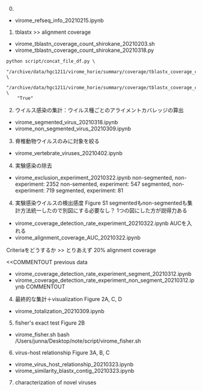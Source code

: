 
0. 
- virome_refseq_info_20210215.ipynb

1. tblastx >> alignment coverage
- virome_tblastn_coverage_count_shirokane_20210203.sh  
- virome_tblastn_coverage_count_shirokane_20210318.py

```	
python script/concat_file_df.py \
	"/archive/data/hgc1211/virome_horie/summary/coverage/tblastx_coverage_count_*_20210318.txt" \
	"/archive/data/hgc1211/virome_horie/summary/coverage/tblastx_coverage_count_tophit_alen_20210318.txt" \
	"True"
```

2. ウイルス感染の集計：ウイルス種ごとのアライメントカバレッジの算出
- virome_segmented_virus_20210318.ipynb
- virome_non_segmented_virus_20210309.ipynb

3. 脊椎動物ウイルスのみに対象を絞る
- virome_vertebrate_viruses_20210402.ipynb

4. 実験感染の除去
- virome_exclusion_experiment_20210322.ipynb
non-segmented, non-experiment: 2352
non-semented, experiment: 547
segmented, non-experiment: 719
segmented, experiment: 81

4. 実験感染ウイルスの検出感度
Figure S1
segmentedもnon-segmentedも集計方法統一したので別図にする必要なし？
1つの図にした方が説得力ある  
- virome_coverage_detection_rate_experiment_20210322.ipynb
AUCを入れる
- virome_alignment_coverage_AUC_20210322.ipynb

Criteriaをどうするか >> とりあえず 20% alignment coverage

<<COMMENTOUT
previous data
- virome_coverage_detection_rate_experiment_segment_20210312.ipynb
- virome_coverage_detection_rate_experiment_non_segment_20210312.ipynb
COMMENTOUT

4. 最終的な集計＋visualization
Figure 2A, C, D
- virome_totalization_20210309.ipynb

5. fisher's exact test
Figure 2B
- virome_fisher.sh
bash /Users/junna/Desktop/note/script/virome_fisher.sh

6. virus-host relationship
Figure 3A, B, C
- virome_virus_host_relationship_20210323.ipynb
- virome_similarity_blastx_contig_20210323.ipynb

7. characterization of novel viruses

